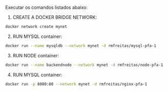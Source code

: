 Executar os comandos listados abaixo:

1. CREATE A DOCKER BRIDGE NETWORK:
```bash
docker network create mynet
```
2. RUN MYSQL container:
```bash
docker run --name mysqldb --network mynet -d rmfreitas/mysql-pfa-1
```
3. RUN NODE container:
```bash
docker run --name backendnode --network mynet -d rmfreitas/node-pfa-1
```
4. RUN MYSQL container:
```bash
docker run -p 8080:80 --network mynet -d rmfreitas/nginx-pfa-1
```
